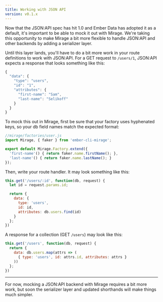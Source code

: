 ```yaml
---
title: Working with JSON API
version: v0.1.x
---
```


Now that the JSON:API spec has hit 1.0 and Ember Data has adopted it as a default, it's important to be able to mock it out with Mirage. We're taking this opportunity to make Mirage a bit more flexible to handle JSON:API and other backends by adding a serializer layer.

Until this layer lands, you'll have to do a bit more work in your route definitions to work with JSON:API. For a GET request to `/users/1`, JSON:API expects a response that looks something like this:

```js
{
  "data": {
    "type": "users",
    "id": "1",
    "attributes": {
      "first-name": "Sam",
      "last-name": "Selikoff"
    }
  }
}
```

To mock this out in Mirage, first be sure that your factory uses hyphenated keys, so your db field names match the expected format:

```js
//mirage/factories/user.js
import Mirage, { faker } from 'ember-cli-mirage';

export default Mirage.Factory.extend({
  'first-name'() { return faker.name.firstName(); },
  'last-name'() { return faker.name.lastName(); }
});
```

Then, write your route handler. It may look something like this:

```js
this.get('/users/:id', function(db, request) {
  let id = request.params.id;

  return {
    data: {
      type: 'users',
      id: id,
      attributes: db.users.find(id)
    }
  };
})
```

A response for a collection (GET `/users`) may look like this:

```js
this.get('/users', function(db, request) {
  return {
    data: db.users.map(attrs => (
      { type: 'users', id: attrs.id, attributes: attrs }
    ))
  };
})
```

---

For now, mocking a JSON:API backend with Mirage requires a bit more work, but soon the serializer layer and updated shorthands will make things much simpler.
